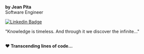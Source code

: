 #
<strong>by Jean Pita</strong>
</br>
Software Engineer

[![Linkedin Badge](https://img.shields.io/badge/-Linkedin-6633cc?style=flat-square&logo=Linkedin&logoColor=white&link=https://www.linkedin.com/in/re44e/)](https://www.linkedin.com/in/re44e/) </br>

"Knowledge is timeless. And through it we discover the infinite..."



##

<h4> ♥ Transcending lines of code...</h4>

#
